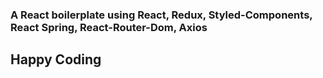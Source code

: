 ### A React boilerplate using React, Redux, Styled-Components, React Spring, React-Router-Dom, Axios 

## Happy Coding
